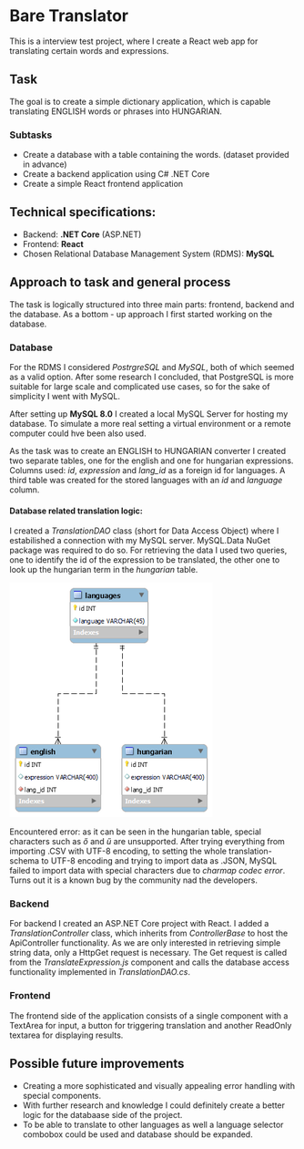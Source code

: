 # Bare Translator

This is a interview test project, where I create a React web app for translating certain words and expressions.

## Task

The goal is to create a simple dictionary application, which is capable translating ENGLISH words or phrases into HUNGARIAN.

### Subtasks

- Create a database with a table containing the words. (dataset provided in advance)
- Create a backend application using C# .NET Core
- Create a simple React frontend application

## Technical specifications:

- Backend: **.NET Core** (ASP.NET)
- Frontend: **React**
- Chosen Relational Database Management System (RDMS): **MySQL**

## Approach to task and general process

The task is logically structured into three main parts: frontend, backend and the database. As a bottom - up approach I first started working on the database.

### Database

For the RDMS I considered _PostrgreSQL_ and _MySQL_, both of which seemed as a valid option. After some research I concluded, that PostgreSQL is more suitable for large scale and complicated use cases, so for the sake of simplicity I went with MySQL.

After setting up **MySQL 8.0** I created a local MySQL Server for hosting my database. To simulate a more real setting a virtual environment or a remote computer could hve been also used.

As the task was to create an ENGLISH to HUNGARIAN converter I created two separate tables, one for the english and one for hungarian expressions. Columns used: _id_, _expression_ and _lang_id_ as a foreign id for languages.
A third table was created for the stored languages with an _id_ and _language_ column.

#### Database related translation logic:

I created a _TranslationDAO_ class (short for Data Access Object) where I estabilished a connection with my MySQL server. MySQL.Data NuGet package was required to do so. For retrieving the data I used two queries, one to identify the id of the expression to be translated, the other one to look up the hungarian term in the _hungarian_ table.

![alt text](relation_diagram.png)

Encountered error: as it can be seen in the hungarian table, special characters such as _ő_ and _ű_ are unsupported. After trying everything from importing .CSV with UTF-8 encoding, to setting the whole translation-schema to UTF-8 encoding and trying to import data as .JSON, MySQL failed to import data with special characters due to _charmap codec error_. Turns out it is a known bug by the community nad the developers.

### Backend

For backend I created an ASP.NET Core project with React. I added a _TranslationController_ class, which inherits from _ControllerBase_ to host the ApiController functionality. As we are only interested in retrieving simple string data, only a HttpGet request is necessary. The Get request is called from the _TranslateExpression.js_ component and calls the database access functionality implemented in _TranslationDAO.cs_.

### Frontend

The frontend side of the application consists of a single component with a TextArea for input, a button for triggering translation and another ReadOnly textarea for displaying results.

## Possible future improvements

- Creating a more sophisticated and visually appealing error handling with special components.
- With further research and knowledge I could definitely create a better logic for the databaase side of the project.
- To be able to translate to other languages as well a language selector combobox could be used and database should be expanded.
